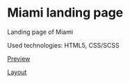 # Miami landing page

Landing page of Miami

Used technologies: HTML5, CSS/SCSS

[Preview](https://nub1a.github.io/miami_layout/)

[Layout](https://www.figma.com/file/nHz8bflIwJaWP3P99vKTH5/miami_home_new?node-id=0%3A2)
